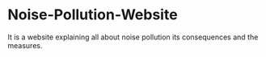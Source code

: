 # Noise-Pollution-Website
It is a website explaining all about noise pollution its consequences and the measures.
